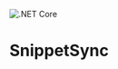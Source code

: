 ![.NET Core](https://github.com/philpursglove/SnippetSync/workflows/.NET%20Core/badge.svg)

# SnippetSync #
